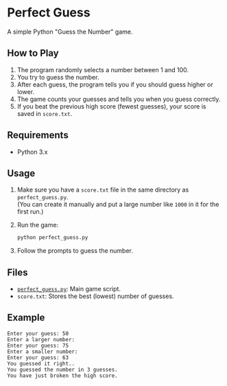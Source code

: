 # Perfect Guess

A simple Python "Guess the Number" game.

## How to Play

1. The program randomly selects a number between 1 and 100.
2. You try to guess the number.
3. After each guess, the program tells you if you should guess higher or lower.
4. The game counts your guesses and tells you when you guess correctly.
5. If you beat the previous high score (fewest guesses), your score is saved in `score.txt`.

## Requirements

- Python 3.x

## Usage

1. Make sure you have a `score.txt` file in the same directory as `perfect_guess.py`.  
   (You can create it manually and put a large number like `1000` in it for the first run.)
2. Run the game:

   ```sh
   python perfect_guess.py
   ```

3. Follow the prompts to guess the number.

## Files

- [`perfect_guess.py`](perfect_guess.py): Main game script.
- `score.txt`: Stores the best (lowest) number of guesses.

## Example

```
Enter your guess: 50
Enter a larger number:
Enter your guess: 75
Enter a smaller number:
Enter your guess: 63
You guessed it right..
You guessed the number in 3 guesses.
You have just broken the high score.
```
